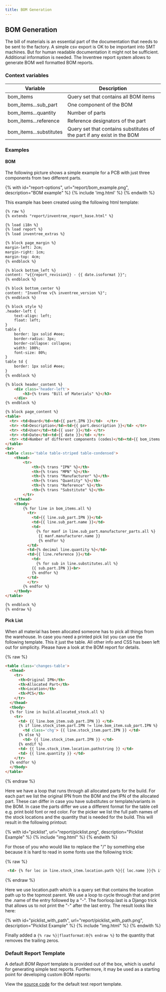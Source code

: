 ```yaml
---
title: BOM Generation
---
```


## BOM Generation

The bill of materials is an essential part of the documentation that needs to be sent to the factory. A simple csv export is OK to be important into SMT machines. But for human readable documentation it might not be sufficient. Additional information is needed. The Inventree report system allows to generate BOM well formatted BOM reports.

### Context variables
| Variable | Description |
| --- | --- |
| bom_items | Query set that contains all BOM items |
| bom_items...sub_part | One component of the BOM |
| bom_items...quantity | Number of parts |
| bom_items...reference | Reference designators of the part |
| bom_items...substitutes | Query set that contains substitutes of the part if any exist in the BOM |

### Examples

#### BOM

The following picture shows a simple example for a PCB with just three components from two different parts.

{% with id="report-options", url="report/bom_example.png", description="BOM example" %} {% include 'img.html' %} {% endwith %}

This example has been created using the following html template:

```html
{% raw %}
{% extends "report/inventree_report_base.html" %}

{% load i18n %}
{% load report %}
{% load inventree_extras %}

{% block page_margin %}
margin-left: 2cm;
margin-right: 1cm;
margin-top: 4cm;
{% endblock %}

{% block bottom_left %}
content: "v{{report_revision}} - {{ date.isoformat }}";
{% endblock %}

{% block bottom_center %}
content: "InvenTree v{% inventree_version %}";
{% endblock %}

{% block style %}
.header-left {
    text-align: left;
    float: left;
}
table {
    border: 1px solid #eee;
    border-radius: 3px;
    border-collapse: collapse;
    width: 100%;
    font-size: 80%;
}
table td {
    border: 1px solid #eee;
}
{% endblock %}

{% block header_content %}
    <div class='header-left'>
        <h3>{% trans "Bill of Materials" %}</h3>
    </div>
{% endblock %}

{% block page_content %}
<table>
  <tr> <td>Board</td><td>{{ part.IPN }}</td>  </tr>
  <tr> <td>Description</td><td>{{ part.description }}</td> </tr>
  <tr> <td>User</td><td>{{ user }}</td> </tr>
  <tr> <td>Date</td><td>{{ date }}</td> </tr>
  <tr> <td>Number of different components (codes)</td><td>{{ bom_items.count }}</td> </tr>
</table>
<br>
<table class='table table-striped table-condensed'>
    <thead>
        <tr>
            <th>{% trans "IPN" %}</th>
            <th>{% trans "MPN" %}</th>
            <th>{% trans "Manufacturer" %}</th>
            <th>{% trans "Quantity" %}</th>
            <th>{% trans "Reference" %}</th>
            <th>{% trans "Substitute" %}</th>
        </tr>
    </thead>
    <tbody>
        {% for line in bom_items.all %}
          <tr>
            <td>{{ line.sub_part.IPN }}</td>
            <td>{{ line.sub_part.name }}</td>
	        <td>
	          {% for manf in line.sub_part.manufacturer_parts.all %}
               {{ manf.manufacturer.name }}
               {% endfor %}
          </td>
          <td>{% decimal line.quantity %}</td>
          <td>{{ line.reference }}</td>
	        <td>
	          {% for sub in line.substitutes.all %}
		    {{ sub.part.IPN }}<br>
            {% endfor %}
          </td>
          </tr>
        {% endfor %}
    </tbody>
</table>

{% endblock %}
{% endraw %}
```

#### Pick List

When all material has been allocated someone has to pick all things from the warehouse.
In case you need a printed pick list you can use the following template. This it just the
table. All other info and CSS has been left out for simplicity. Please have a look at the
BOM report for details.

{% raw %}
```html
<table class='changes-table'>
  <thead>
    <tr>
      <th>Original IPN</th>
      <th>Allocated Part</th>
      <th>Location</th>
      <th>PCS</th>
    </tr>
  </thead>
  <tbody>
  {% for line in build.allocated_stock.all %}
    <tr>
      <td> {{ line.bom_item.sub_part.IPN }} </td>
      {% if line.stock_item.part.IPN != line.bom_item.sub_part.IPN %}
        <td class='chg'> {{ line.stock_item.part.IPN }} </td>
      {% else %}
        <td> {{ line.stock_item.part.IPN }} </td>
      {% endif %}
      <td> {{ line.stock_item.location.pathstring }} </td>
      <td> {{ line.quantity }} </td>
    </tr>
  {% endfor %}
  </tbody>
</table>
```
{% endraw %}

Here we have a loop that runs through all allocated parts for the build. For each part
we list the original IPN from the BOM and the IPN of the allocated part. These can differ
in case you have substitutes or template/variants in the BOM. In case the parts differ
we use a different format for the table cell e.g. print bold font or red color.
For the picker we list the full path names of the stock locations and the quantity
that is needed for the build. This will result in the following printout:

{% with id="picklist", url="report/picklist.png", description="Picklist Example" %} {% include "img.html" %} {% endwith %}

For those of you who would like to replace the "/" by something else because it is hard
to read in some fonts use the following trick:

{% raw %}
```html
 <td> {% for loc in line.stock_item.location.path %}{{ loc.name }}{% if not forloop.last %}-{% endif %}{% endfor %} </td>
```
{% endraw %}

Here we use location.path which is a query set that contains the location path up to the
topmost parent. We use a loop to cycle through that and print the .name of the entry followed
by a "-". The foorloop.last is a Django trick that allows us to not print the "-" after
the last entry. The result looks like here:

{% with id="picklist_with_path", url="report/picklist_with_path.png", description="Picklist Example" %} {% include "img.html" %} {% endwith %}

Finally added a `{% raw %}|floatformat:0{% endraw %}` to the quantity that removes the trailing zeros.

### Default Report Template

A default *BOM Report* template is provided out of the box, which is useful for generating simple test reports. Furthermore, it may be used as a starting point for developing custom BOM reports:

View the [source code](https://github.com/inventree/InvenTree/blob/master/src/backend/InvenTree/report/templates/report/inventree_bill_of_materials_report.html) for the default test report template.
